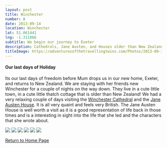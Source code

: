 ```yaml
---
layout: post
title: Winchester
number: 8
date: 2013-09-14
location: Winchester
lat: 51.061441
lng: -1.311866
subtitle: We begin our journey to Exeter
description: Cathedrals, Jane Austen, and Houses older than New Zealand
titleImage: https://adventuresofthetravellingtwins.com/Photos/2013-09-14-Winchester/cover-min.JPG
---
```


<h4>Our last days of Holiday</h4>

  Its our last days of freedom before Mum drops us in our new home, Exeter, and returns to New Zealand. 
  We are staying with her friends new Winchester for a couple of nights on the way down. They live in a cute little town, in a cute little thatch cottage that is older than New Zealand!
  We had a very relaxing couple of days visiting the <a target="_blank" href="http://www.winchester-cathedral.org.uk/">Winchester Cathedral</a> and the <a target="_blank" href="https://www.jane-austens-house-museum.org.uk/visit-us">Jane Austen House</a>. It is all very quaint and feels very British.
  The Jane Austen House is well worth a visit as it is a good representation of life back in those times and is a interesting in sight into the life that she led and the characters that she wrote about. 

<img src="https://adventuresofthetravellingtwins.com/Photos/2013-09-14-Winchester/day11-min.JPG" class="image1">
<img src="https://adventuresofthetravellingtwins.com/Photos/2013-09-14-Winchester/day12-min.JPG" class="image1">
<img src="https://adventuresofthetravellingtwins.com/Photos/2013-09-14-Winchester/day13-min.JPG" class="image1">
<img src="https://adventuresofthetravellingtwins.com/Photos/2013-09-14-Winchester/day14-min.JPG" class="image1">
<img src="https://adventuresofthetravellingtwins.com/Photos/2013-09-14-Winchester/day15-min.JPG" class="image1">
<img src="https://adventuresofthetravellingtwins.com/Photos/2013-09-14-Winchester/day16-min.JPG" class="image1">

<a href="https://adventuresofthetravellingtwins.com/">Return to Home Page</a>
